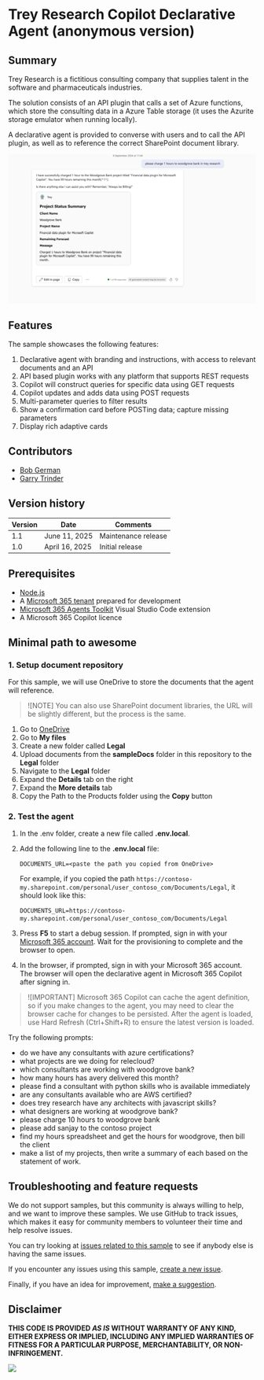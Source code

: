 # Trey Research Copilot Declarative Agent (anonymous version)

## Summary

Trey Research is a fictitious consulting company that supplies talent in the software and pharmaceuticals industries.

The solution consists of an API plugin that calls a set of Azure functions, which store the consulting data in a Azure Table storage (it uses the Azurite storage emulator when running locally).

A declarative agent is provided to converse with users and to call the API plugin, as well as to reference the correct SharePoint document library.

![Trey Research](./assets/preview.png)

## Features

The sample showcases the following features:

1. Declarative agent with branding and instructions, with access to relevant documents and an API
2. API based plugin works with any platform that supports REST requests
3. Copilot will construct queries for specific data using GET requests
4. Copilot updates and adds data using POST requests
5. Multi-parameter queries to filter results
6. Show a confirmation card before POSTing data; capture missing parameters
7. Display rich adaptive cards

## Contributors

* [Bob German](https://github.com/bobgerman)
* [Garry Trinder](https://github.com/garrytrinder)

## Version history

| Version | Date | Comments |
|--|--|--|
| 1.1 | June 11, 2025 | Maintenance release |
| 1.0 | April 16, 2025 | Initial release |

## Prerequisites

* [Node.js](https://nodejs.org/)
* A [Microsoft 365 tenant](https://learn.microsoft.com/en-us/microsoftteams/platform/concepts/build-and-test/prepare-your-o365-tenant) prepared for development
* [Microsoft 365 Agents Toolkit](https://aka.ms/teams-toolkit) Visual Studio Code extension
* A Microsoft 365 Copilot licence

## Minimal path to awesome

### 1. Setup document repository

For this sample, we will use OneDrive to store the documents that the agent will reference.

> ![NOTE]
> You can also use SharePoint document libraries, the URL will be slightly different, but the process is the same.

1. Go to [OneDrive](https://www.microsoft365.com/onedrive)
1. Go to **My files**
1. Create a new folder called **Legal**
1. Upload documents from the **sampleDocs** folder in this repository to the **Legal** folder
1. Navigate to the **Legal** folder
1. Expand the **Details** tab on the right
1. Expand the **More details** tab
1. Copy the Path to the Products folder using the **Copy** button

### 2. Test the agent

1. In the .env folder, create a new file called **.env.local**.
2. Add the following line to the **.env.local** file:

   ```plaintext
   DOCUMENTS_URL=<paste the path you copied from OneDrive>
   ```

   For example, if you copied the path `https://contoso-my.sharepoint.com/personal/user_contoso_com/Documents/Legal`, it should look like this:

   ```plaintext
   DOCUMENTS_URL=https://contoso-my.sharepoint.com/personal/user_contoso_com/Documents/Legal
   ```

3. Press **F5** to start a debug session. If prompted, sign in with your [Microsoft 365 account](https://docs.microsoft.com/microsoftteams/platform/toolkit/accounts). Wait for the provisioning to complete and the browser to open.
4. In the browser, if prompted, sign in with your Microsoft 365 account. The browser will open the declarative agent in Microsoft 365 Copilot after signing in.

> ![IMPORTANT]
> Microsoft 365 Copilot can cache the agent definition, so if you make changes to the agent, you may need to clear the browser cache for changes to be persisted. After the agent is loaded, use Hard Refresh (Ctrl+Shift+R) to ensure the latest version is loaded.

Try the following prompts:

* do we have any consultants with azure certifications?
* what projects are we doing for relecloud?
* which consultants are working with woodgrove bank?
* how many hours has avery delivered this month?
* please find a consultant with python skills who is available immediately
* are any consultants available who are AWS certified?
* does trey research have any architects with javascript skills?
* what designers are working at woodgrove bank?
* please charge 10 hours to woodgrove bank
* please add sanjay to the contoso project
* find my hours spreadsheet and get the hours for woodgrove, then bill the client
* make a list of my projects, then write a summary of each based on the statement of work.

## Troubleshooting and feature requests

We do not support samples, but this community is always willing to help, and we want to improve these samples. We use GitHub to track issues, which makes it easy for community members to volunteer their time and help resolve issues.

You can try looking at [issues related to this sample](https://github.com/pnp/copilot-pro-dev-samples/issues?q=label%3A%22sample%3A%20da-trey-resarch%22) to see if anybody else is having the same issues.

If you encounter any issues using this sample, [create a new issue](https://github.com/pnp/copilot-pro-dev-samples/issues/new).

Finally, if you have an idea for improvement, [make a suggestion](https://github.com/pnp/copilot-pro-dev-samples/issues/new).

## Disclaimer

**THIS CODE IS PROVIDED *AS IS* WITHOUT WARRANTY OF ANY KIND, EITHER EXPRESS OR IMPLIED, INCLUDING ANY IMPLIED WARRANTIES OF FITNESS FOR A PARTICULAR PURPOSE, MERCHANTABILITY, OR NON-INFRINGEMENT.**

![](https://m365-visitor-stats.azurewebsites.net/SamplesGallery/da-trey-research)

